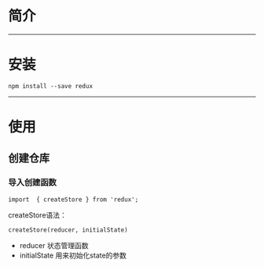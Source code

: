 # 简介

---

# 安装

```
npm install --save redux
```

---

# 使用

## 创建仓库

### 导入创建函数

```
import  { createStore } from 'redux';
```

createStore语法：

```
createStore(reducer, initialState)
```

* reducer  状态管理函数
* initialState  用来初始化state的参数



